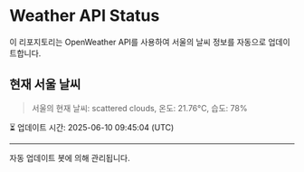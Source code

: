 
# Weather API Status

이 리포지토리는 OpenWeather API를 사용하여 서울의 날씨 정보를 자동으로 업데이트합니다.

## 현재 서울 날씨
> 서울의 현재 날씨: scattered clouds, 온도: 21.76°C, 습도: 78%

⏳ 업데이트 시간: 2025-06-10 09:45:04 (UTC)

---
자동 업데이트 봇에 의해 관리됩니다.
